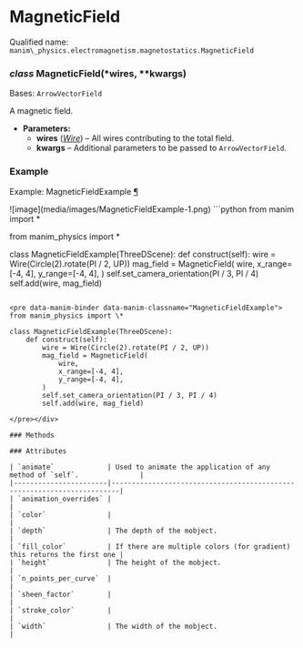 # MagneticField

Qualified name: `manim\_physics.electromagnetism.magnetostatics.MagneticField`

### *class* MagneticField(\*wires, \*\*kwargs)

Bases: `ArrowVectorField`

A magnetic field.

* **Parameters:**
  * **wires** ([*Wire*](manim_physics.electromagnetism.magnetostatics.Wire.md#manim_physics.electromagnetism.magnetostatics.Wire)) – All wires contributing to the total field.
  * **kwargs** – Additional parameters to be passed to `ArrowVectorField`.

### Example

<div id="magneticfieldexample" class="admonition admonition-manim-example">
<p class="admonition-title">Example: MagneticFieldExample <a class="headerlink" href="#magneticfieldexample">¶</a></p>![image](media/images/MagneticFieldExample-1.png)
```python
from manim import *

from manim_physics import *

class MagneticFieldExample(ThreeDScene):
    def construct(self):
        wire = Wire(Circle(2).rotate(PI / 2, UP))
        mag_field = MagneticField(
            wire,
            x_range=[-4, 4],
            y_range=[-4, 4],
        )
        self.set_camera_orientation(PI / 3, PI / 4)
        self.add(wire, mag_field)
```

<pre data-manim-binder data-manim-classname="MagneticFieldExample">
from manim_physics import \*

class MagneticFieldExample(ThreeDScene):
    def construct(self):
        wire = Wire(Circle(2).rotate(PI / 2, UP))
        mag_field = MagneticField(
            wire,
            x_range=[-4, 4],
            y_range=[-4, 4],
        )
        self.set_camera_orientation(PI / 3, PI / 4)
        self.add(wire, mag_field)

</pre></div>

### Methods

### Attributes

| `animate`             | Used to animate the application of any method of `self`.               |
|-----------------------|------------------------------------------------------------------------|
| `animation_overrides` |                                                                        |
| `color`               |                                                                        |
| `depth`               | The depth of the mobject.                                              |
| `fill_color`          | If there are multiple colors (for gradient) this returns the first one |
| `height`              | The height of the mobject.                                             |
| `n_points_per_curve`  |                                                                        |
| `sheen_factor`        |                                                                        |
| `stroke_color`        |                                                                        |
| `width`               | The width of the mobject.                                              |
